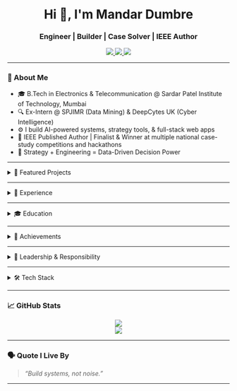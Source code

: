 <h1 align="center">Hi 👋, I'm Mandar Dumbre</h1>
<h3 align="center">Engineer | Builder | Case Solver | IEEE Author</h3>

<p align="center">
  <a href="https://www.linkedin.com/in/28md/">
    <img src="https://img.shields.io/badge/-LinkedIn-blue?style=flat&logo=linkedin&logoColor=white" />
  </a>
  <a href="mailto:dumbremandar@gmail.com">
    <img src="https://img.shields.io/badge/-dumbremandar@gmail.com-c14438?style=flat&logo=gmail&logoColor=white" />
  </a>
  <a href="https://github.com/MandarDumbre?tab=repositories">
    <img src="https://img.shields.io/github/followers/MandarDumbre?label=Follow&style=social" />
  </a>
</p>

---

### 🧠 About Me

- 🎓 B.Tech in Electronics & Telecommunication @ Sardar Patel Institute of Technology, Mumbai  
- 🔍 Ex-Intern @ SPJIMR (Data Mining) & DeepCytes UK (Cyber Intelligence)  
- ⚙️ I build AI-powered systems, strategy tools, & full-stack web apps  
- 📄 IEEE Published Author | Finalist & Winner at multiple national case-study competitions and hackathons 
- 🧩 Strategy + Engineering = Data-Driven Decision Power  

---

<details>
  <summary>🚀 Featured Projects</summary>

### 🧠 [GitChat AI](https://github.com/MandarDumbre/GitChat) - 🎥 **[Project Demo Video](https://drive.google.com/file/d/1HlOD2-X7cDsjLv1VyEFyynIg58RZynNQ/view?usp=sharing)**
> 🔍 Repository Analyzer with FastAPI + Llama3  
![Python](https://img.shields.io/badge/Python-3670A0?style=flat&logo=python&logoColor=white)
![FastAPI](https://img.shields.io/badge/FastAPI-005571?style=flat&logo=fastapi)
![Redis](https://img.shields.io/badge/Redis-DC382D?style=flat&logo=redis&logoColor=white)
![LangChain](https://img.shields.io/badge/LangChain-yellow?style=flat)
  
- Semantic search with LangChain, FAISS, HuggingFace  
- Token-aware chunking, Groq re-ranking  
- JWT-secured, 1000+ scans with 90%+ relevance  

---

### 📈 [Capital Compass](https://github.com/MandarDumbre/Capital-Compass) – [🌐 Live Demo](https://capital-compass.streamlit.app/)  
> Portfolio Optimizer using MPT & LLM  
![Python](https://img.shields.io/badge/Python-3776AB?style=flat&logo=python&logoColor=white)
![Streamlit](https://img.shields.io/badge/Streamlit-FF4B4B?style=flat&logo=streamlit&logoColor=white)
![Finance](https://img.shields.io/badge/Finance-optimization-orange)

- Simulates Sharpe, Sortino, VaR, Monte Carlo  
- Uses Llama3:8B to explain historical strategy performance  

---

### 💸 [FinWise](https://github.com/MandarDumbre/FinWise) – [🌐 Live Demo](https://finwise.streamlit.app/)  
> Smart Finance Dashboard with Anomaly Detection  
![Python](https://img.shields.io/badge/Python-3776AB?style=flat&logo=python)
![Streamlit](https://img.shields.io/badge/Streamlit-FF4B4B?style=flat)
![Plotly](https://img.shields.io/badge/Plotly-3F4F75?style=flat)
![Groq](https://img.shields.io/badge/LLM-GroqAPI-yellow)

- Budgeting, Z-score anomaly detection  
- Interactive UI and LLM-based financial insights  

---

### 🧾 [Student Council Website](https://github.com/MandarDumbre/StudentCouncilWebsite) – [🌐 Live](https://councilspit.netlify.app/)  
> Official website for SPIT student body  
![HTML](https://img.shields.io/badge/HTML5-E34F26?style=flat&logo=html5&logoColor=white)
![CSS](https://img.shields.io/badge/CSS3-1572B6?style=flat&logo=css3&logoColor=white)
![JavaScript](https://img.shields.io/badge/JavaScript-F7DF1E?style=flat&logo=javascript&logoColor=black)
![Bootstrap](https://img.shields.io/badge/Bootstrap-563D7C?style=flat&logo=bootstrap&logoColor=white)

- Used by 1200+ students for events, team updates, and communication  

</details>

---

<details>
  <summary>💼 Experience</summary>

### 📊 **SP Jain Institute of Management & Research** – *Data Mining Intern*  
- Extracted & analyzed 30K+ TripAdvisor reviews  
- Built anti-bot scraping pipelines and drew behavioral insights with NumPy, Pandas  

### 🛡 **DeepCytes Cyber Labs (UK)** – *Cyber Intelligence Intern*  
- Managed 40+ cyber risk research drops  
- Designed visual decks explaining advanced cyber risks to stakeholders  

</details>

---

<details>
  <summary>🎓 Education</summary>

- **B.Tech, Electronics & Telecommunication** – SPIT  
  `Nov 2022 – Present`  
  Relevant Coursework:  
  `Data Structures`, `Operating Systems`, `CN`, `DBMS`, `SDLC`, `OOP`  

</details>

---

<details>
  <summary>🏅 Achievements</summary>

- 📘 **IEEE Author** – *Gesture-Controlled IoT Prosthetic Arm*, ESCI 2025  
- 🥇 Winner / Runner-Up – 6+ Hackathons & Case Competitions  

</details>

---

<details>
  <summary>🧩 Leadership & Responsibility</summary>

- 🛠 **Technical Secretary**, Students' Council (2024–25)  
  ➤ Coordinated 15+ events, impacted 1200+ students  
- 💰 **Finance Head**, Oculus (2023–24)  
  ➤ Managed ₹1L+ budget, ₹30K+ sponsorships across 12+ events  

</details>

---

<details>
  <summary>🛠 Tech Stack</summary>

- **Languages**: `Python`, `Java`, `JavaScript`, `TypeScript`, `C`, `SQL`  
- **Web**: `React.js`, `Node.js`, `FastAPI`, `Spring Boot`, `HTML`, `CSS`, `Bootstrap`  
- **Databases**: `MySQL`, `PostgreSQL`, `MongoDB`, `SQLite`  
- **AI/ML**: `Llama3`, `LangChain`, `FAISS`, `sklearn`, `Pandas`, `NumPy`, `XGBoost`, `LightGBM`  
- **Tools**: `Git`, `GitHub`, `Postman`, `VS Code`, `IntelliJ`, `JWT`, `OAuth2`, `Redis`, `Docker`  

</details>

---

### 📈 GitHub Stats

<p align="center">
  <img src="https://github-readme-stats.vercel.app/api?username=MandarDumbre&theme=tokyonight&show_icons=true" />
  <br/>
  <img src="https://streak-stats.demolab.com?user=MandarDumbre&theme=tokyonight" />
</p>

---

### 🗣️ Quote I Live By
> *“Build systems, not noise.”*

---
